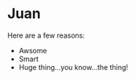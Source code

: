 # Juan
Here are a few reasons:

- Awsome
- Smart
- Huge thing...you know...the thing!
  
  
  
  
  
  
  
  
  
  
